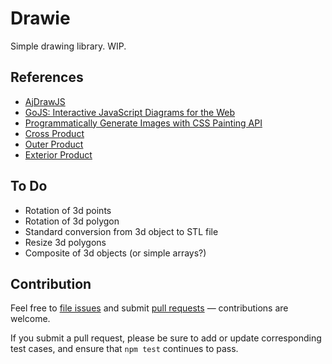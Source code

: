 # Drawie

Simple drawing library. WIP.

## References

- [AjDrawJS](https://github.com/ajlopez/AjDrawJs/)
- [GoJS: Interactive JavaScript Diagrams for the Web](https://gojs.net/latest/index.html)
- [Programmatically Generate Images with CSS Painting API](https://blog.bitsrc.io/programmatically-generate-images-with-css-painting-api-3b1a860dae3b)
- [Cross Product](https://en.wikipedia.org/wiki/Cross_product)
- [Outer Product](https://en.wikipedia.org/wiki/Outer_product)
- [Exterior Product](https://en.wikipedia.org/wiki/Outer_product)

## To Do

- Rotation of 3d points
- Rotation of 3d polygon
- Standard conversion from 3d object to STL file
- Resize 3d polygons
- Composite of 3d objects (or simple arrays?)

## Contribution

Feel free to [file issues](https://github.com/ajlopez/drawie) and submit
[pull requests](https://github.com/ajlopez/drawie/pulls) — contributions are
welcome.

If you submit a pull request, please be sure to add or update corresponding
test cases, and ensure that `npm test` continues to pass.


